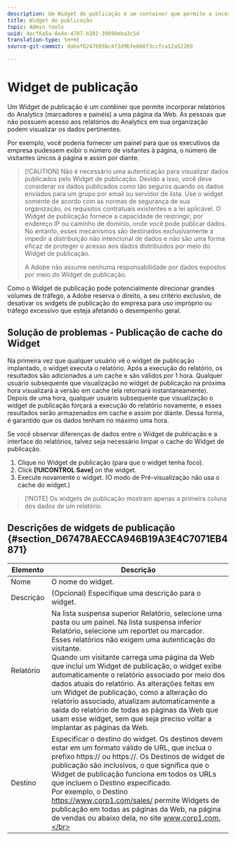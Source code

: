 ```yaml
---
description: Um Widget de publicação é um container que permite a incorporação de relatórios de marketing (marcadores e painéis) em uma página da Web. As pessoas em sua organização que não têm acesso aos relatórios de marketing podem visualização dados pertinentes.
title: Widget de publicação
topic: Admin tools
uuid: 4ecf6a5a-8a4e-4707-b282-39890eba3c5d
translation-type: tm+mt
source-git-commit: dabaf6247695bc4f3d9bfe668f3ccfca12a52269

---
```



# Widget de publicação

Um Widget de publicação é um contêiner que permite incorporar relatórios do Analytics (marcadores e painéis) a uma página da Web. As pessoas que não possuem acesso aos relatórios do Analytics em sua organização podem visualizar os dados pertinentes.

Por exemplo, você poderia fornecer um painel para que os executivos da empresa pudessem exibir o número de visitantes à página, o número de visitantes únicos à página e assim por diante.

>[!CAUTION] Não é necessário uma autenticação para visualizar dados publicados pelo Widget de publicação. Devido a isso, você deve considerar os dados publicados como tão seguros quando os dados enviados para um grupo por email ou servidor de lista. Use o widget somente de acordo com as normas de segurança de sua organização, os requisitos contratuais existentes e a lei aplicável. O Widget de publicação fornece a capacidade de restringir, por endereço IP ou caminho de domínio, onde você pode publicar dados. No entanto, esses mecanismos são destinados exclusivamente a impedir a distribuição não intencional de dados e não são uma forma eficaz de proteger o acesso aos dados distribuídos por meio do Widget de publicação.
>
> A Adobe não assume nenhuma responsabilidade por dados expostos por meio do Widget de publicação.

Como o Widget de publicação pode potencialmente direcionar grandes volumes de tráfego, a Adobe reserva o direito, a seu critério exclusivo, de desativar os widgets de publicação do empresa para uso impróprio ou tráfego excessivo que esteja afetando o desempenho geral.

## Solução de problemas - Publicação de cache do Widget

Na primeira vez que qualquer usuário vê o widget de publicação implantado, o widget executa o relatório. Após a execução do relatório, os resultados são adicionados a um cache e são válidos por 1 hora. Qualquer usuário subsequente que visualização no widget de publicação na próxima hora visualizará a versão em cache (ela retornará instantaneamente). Depois de uma hora, qualquer usuário subsequente que visualização o widget de publicação forçará a execução do relatório novamente, e esses resultados serão armazenados em cache e assim por diante. Dessa forma, é garantido que os dados tenham no máximo uma hora.

Se você observar diferenças de dados entre o Widget de publicação e a interface do relatórios, talvez seja necessário limpar o cache do Widget de publicação.

1. Clique no Widget de publicação (para que o widget tenha foco).
1. Click **[!UICONTROL Save]** on the widget.
1. Execute novamente o widget. (O modo de Pré-visualização não usa o cache do widget.)

>[!NOTE] Os widgets de publicação mostram apenas a primeira coluna dos dados de um relatório.

## Descrições de widgets de publicação {#section_D67478AECCA946B19A3E4C7071EB4871}

| Elemento | Descrição |
|--- |--- |
| Nome | O nome do widget. |
| Descrição | (Opcional) Especifique uma descrição para o widget. |
| Relatório | Na lista suspensa superior Relatório, selecione uma pasta ou um painel. Na lista suspensa inferior Relatório, selecione um reportlet ou marcador.  Esses relatórios não exigem uma autenticação do visitante. <br>Quando um visitante carrega uma página da Web que inclui um Widget de publicação, o widget exibe automaticamente o relatório associado por meio dos dados atuais do relatório. As alterações feitas em um Widget de publicação, como a alteração do relatório associado, atualizam automaticamente a saída do relatório de todas as páginas da Web que usam esse widget, sem que seja preciso voltar a implantar as páginas da Web.</br> |
| Destino | Especificar o destino do widget.   Os destinos devem estar em um formato válido de URL, que inclua o prefixo https:// ou https://. Os Destinos de widget de publicação são inclusivos, o que significa que o Widget de publicação funciona em todos os URLs que incluem o Destino especificado. <br>Por exemplo, o Destino https://www.corp1.com/sales/ permite Widgets de publicação em todas as páginas da Web, na página de vendas ou abaixo dela, no site www.corp1.com.</br> |
